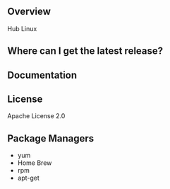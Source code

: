 ## Overview ##
Hub Linux

## Where can I get the latest release? ##

## Documentation ##


## License ##
Apache License 2.0


## Package Managers ##
- yum
- Home Brew
- rpm
- apt-get